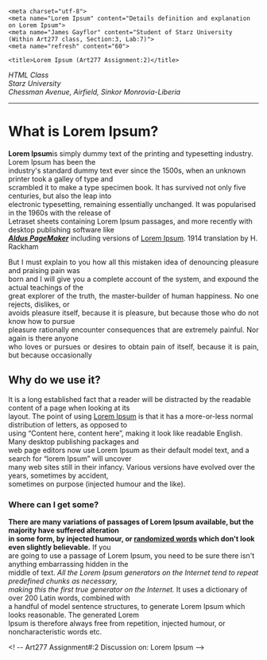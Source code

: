 <!DOCTYPE html>
<html>
<head>

	<meta charset="utf-8">
	<meta name="Lorem Ipsum" content="Details definition and explanation on Lorem Ipsum">
	<meta name="James Gayflor" content="Student of Starz University (Within Art277 class, Section:3, Lab:7)">
	<meta name="refresh" content="60">

	<title>Lorem Ipsum (Art277 Assignment:2)</title>

</head>

<address>HTML Class<br> 
Starz University<br> 
Chessman Avenue, Airfield, Sinkor Monrovia-Liberia
</address><hr>

<body>

<h1><strong>What is Lorem Ipsum?</strong></h1>

<p><strong>Lorem Ipsum</strong>is simply dummy text of the printing and typesetting industry. Lorem Ipsum has been the<br> industry's standard dummy text ever since the 1500s, when an unknown printer took a galley of type and<br> scrambled it to make a type specimen book. It has survived not only five centuries, but also the leap into<br> electronic typesetting, remaining essentially unchanged. It was popularised in the 1960s with the release of<br> Letraset sheets containing Lorem Ipsum passages, and more recently with desktop publishing software like<br> 
<i><strong><u>Aldus PageMaker</u></strong></i> including versions of <u>Lorem Ipsum</u>. 1914 translation by H. Rackham</p>

<p align="justify">But I must explain to you how all this mistaken idea of denouncing pleasure and praising pain was<br> born and I will give you a complete account of the system, and expound the actual teachings of the<br> great explorer of the truth, the master-builder of human happiness. No one rejects, dislikes, or<br> avoids pleasure itself, because it is pleasure, but because those who do not know how to pursue<br> pleasure rationally encounter consequences that are extremely painful. Nor again is there anyone<br> who loves or pursues or desires to obtain pain of itself, because it is pain, but because occasionally<br. circumstances occur in which toil and pain can procure him some great pleasure.</p>

<h2><strong>Why do we use it?</strong></h2>

<p>It is a long established fact that a reader will be distracted by the readable content of a page when looking at its<br> layout. The point of using <u>Lorem Ipsum</u> is that it has a more-or-less normal distribution of letters, as opposed to<br> using “Content here, content here”, making it look like readable English. Many desktop publishing packages and<br> web page editors now use Lorem Ipsum as their default model text, and a search for “lorem Ipsum” will uncover<br> many web sites still in their infancy. Various versions have evolved over the years, sometimes by accident,<br> sometimes on purpose (injected humour and the like).</p>

<h3><strong>Where can I get some?</strong></h3>

<p><strong>There are many variations of passages of Lorem Ipsum available, but the majority have suffered alteration<br> in some form, by injected humour, or <u>randomized words</u> which don't look even slightly believable.</strong> If you<br> are going to use a passage of Lorem Ipsum, you need to be sure there isn't anything embarrassing hidden in the<br> middle of text. <i>All the Lorem Ipsum generators on the Internet tend to repeat predefined chunks as necessary,<br> making this the first true generator on the Internet.</i> It uses a dictionary of over 200 Latin words, combined with<br> a handful of model sentence structures, to generate Lorem Ipsum which looks reasonable. The generated Lorem<br> Ipsum is therefore always free from repetition, injected humour, or noncharacteristic words etc.</p>

<! -- Art277 Assignment#:2 Discussion on: Lorem Ipsum -->

</body>

</html>
